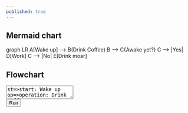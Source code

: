 ```yaml
---
published: true
---
```

## Mermaid chart

<div class="mermaid">
  graph LR
  A[Wake up] --> B(Drink Coffee)
	B --> C{Awake yet?}
	C --> |Yes| D[Work]
	C --> |No| E[Drink moar]
</div>

## Flowchart
<body>
<div><textarea id="code">
st=>start: Wake up
op=>operation: Drink coffee
cond=>condition: Awake yet?
e=>end: Work

st->op->cond
cond(yes)->e
cond(no)->op
  
st@>op({"stroke":"White"})@>op({"stroke":"White"})@>cond({"stroke":"White"})@>e({"stroke":"White"})
</textarea></div>
        <div><button id="run" type="button">Run</button></div>
        <div id="canvas"></div>
</body>